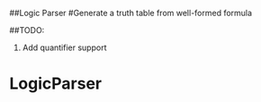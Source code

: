 ##Logic Parser
#Generate a truth table from well-formed formula

##TODO:
1. Add quantifier support
# LogicParser
